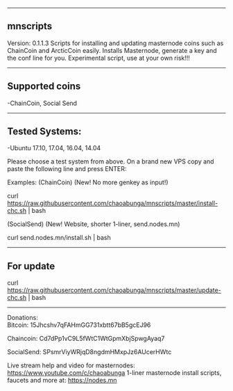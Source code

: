 ---------
mnscripts
---------

Version: 0.1.1.3
Scripts for installing and updating masternode coins such as ChainCoin and ArcticCoin easily. Installs Masternode, generate a key and the conf line for you.
Experimental script, use at your own risk!!!

----------------
Supported coins
----------------
-ChainCoin, Social Send

---------------
Tested Systems: 
---------------
-Ubuntu 17.10, 17.04, 16.04, 14.04

Please choose a test system from above.
On a brand new VPS copy and paste the following line and press ENTER:

Examples:
(ChainCoin) (New! No more genkey as input!)

curl https://raw.githubusercontent.com/chaoabunga/mnscripts/master/install-chc.sh | bash


(SocialSend) (New! Website, shorter 1-liner, send.nodes.mn)

curl send.nodes.mn/install.sh | bash 


----------------------------------------------------
For update
----------------------------------------------------

curl https://raw.githubusercontent.com/chaoabunga/mnscripts/master/update-chc.sh | bash


**********

Donations:  
Bitcoin:    15Jhcshv7qFAHmGG731xbtt67bB5gcEJ96

Chaincoin:  Cd7dPp1vC9L5fWtC1WtGpmXbjSpwgAyaq7

SocialSend: SPsmrViyWRjqD8ngdmHMxpJz6AUcerHWtc


            
Live stream help and video for masternodes: https://www.youtube.com/c/chaoabunga
1-liner masternode install scripts, faucets and more at: https://nodes.mn
